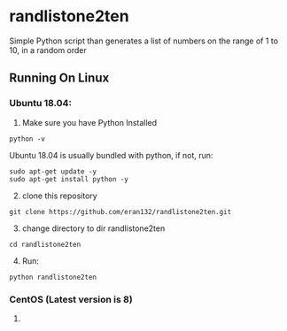 # randlistone2ten
Simple Python script than generates a list of numbers on the range of 1 to 10, in a random order

## Running On Linux
### Ubuntu 18.04:
1. Make sure you have Python Installed
``` 
python -v
```
Ubuntu 18.04 is usually bundled with python, if not, run:
``` 
sudo apt-get update -y
sudo apt-get install python -y
``` 
2. clone this repository
```
git clone https://github.com/eran132/randlistone2ten.git
```
3. change directory to dir randlistone2ten
```
cd randlistone2ten
```
4. Run:
```
python randlistone2ten
```
### CentOS (Latest version is 8)
1. 
